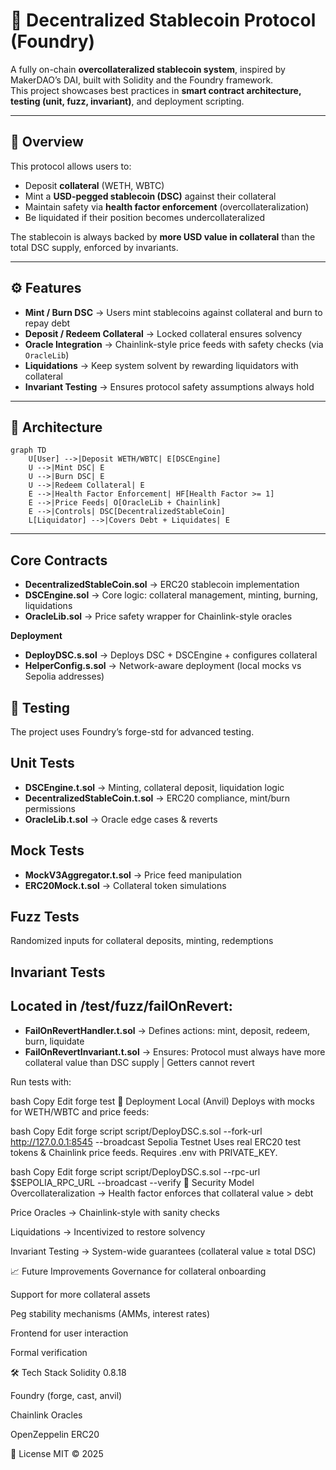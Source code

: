 # 🏦 Decentralized Stablecoin Protocol (Foundry)

A fully on-chain **overcollateralized stablecoin system**, inspired by MakerDAO’s DAI, built with Solidity and the Foundry framework.  
This project showcases best practices in **smart contract architecture, testing (unit, fuzz, invariant)**, and deployment scripting.  

---

## 📌 Overview

This protocol allows users to:

- Deposit **collateral** (WETH, WBTC)  
- Mint a **USD-pegged stablecoin (DSC)** against their collateral  
- Maintain safety via **health factor enforcement** (overcollateralization)  
- Be liquidated if their position becomes undercollateralized  

The stablecoin is always backed by **more USD value in collateral** than the total DSC supply, enforced by invariants.  

---

## ⚙️ Features

- **Mint / Burn DSC** → Users mint stablecoins against collateral and burn to repay debt  
- **Deposit / Redeem Collateral** → Locked collateral ensures solvency  
- **Oracle Integration** → Chainlink-style price feeds with safety checks (via `OracleLib`)  
- **Liquidations** → Keep system solvent by rewarding liquidators with collateral  
- **Invariant Testing** → Ensures protocol safety assumptions always hold  

---

## 📂 Architecture

```mermaid
graph TD
    U[User] -->|Deposit WETH/WBTC| E[DSCEngine]
    U -->|Mint DSC| E
    U -->|Burn DSC| E
    U -->|Redeem Collateral| E
    E -->|Health Factor Enforcement| HF[Health Factor >= 1]
    E -->|Price Feeds| O[OracleLib + Chainlink]
    E -->|Controls| DSC[DecentralizedStableCoin]
    L[Liquidator] -->|Covers Debt + Liquidates| E

```

---

## Core Contracts
- **DecentralizedStableCoin.sol** → ERC20 stablecoin implementation
- **DSCEngine.sol** → Core logic: collateral management, minting, burning, liquidations
- **OracleLib.sol** → Price safety wrapper for Chainlink-style oracles

**Deployment**
- **DeployDSC.s.sol** → Deploys DSC + DSCEngine + configures collateral
- **HelperConfig.s.sol** → Network-aware deployment (local mocks vs Sepolia addresses)

## 🧪 Testing
The project uses Foundry’s forge-std for advanced testing.

## Unit Tests
- **DSCEngine.t.sol** → Minting, collateral deposit, liquidation logic
- **DecentralizedStableCoin.t.sol** → ERC20 compliance, mint/burn permissions
- **OracleLib.t.sol** → Oracle edge cases & reverts

## Mock Tests
- **MockV3Aggregator.t.sol** → Price feed manipulation
- **ERC20Mock.t.sol** → Collateral token simulations

## Fuzz Tests
Randomized inputs for collateral deposits, minting, redemptions

## Invariant Tests
## Located in /test/fuzz/failOnRevert:

- **FailOnRevertHandler.t.sol** → Defines actions: mint, deposit, redeem, burn, liquidate
- **FailOnRevertInvariant.t.sol** → Ensures: Protocol must always have more collateral value than DSC supply | Getters cannot revert

Run tests with:

bash
Copy
Edit
forge test
🚀 Deployment
Local (Anvil)
Deploys with mocks for WETH/WBTC and price feeds:

bash
Copy
Edit
forge script script/DeployDSC.s.sol --fork-url http://127.0.0.1:8545 --broadcast
Sepolia Testnet
Uses real ERC20 test tokens & Chainlink price feeds.
Requires .env with PRIVATE_KEY.

bash
Copy
Edit
forge script script/DeployDSC.s.sol --rpc-url $SEPOLIA_RPC_URL --broadcast --verify
🔐 Security Model
Overcollateralization → Health factor enforces that collateral value > debt

Price Oracles → Chainlink-style with sanity checks

Liquidations → Incentivized to restore solvency

Invariant Testing → System-wide guarantees (collateral value ≥ total DSC)

📈 Future Improvements
Governance for collateral onboarding

Support for more collateral assets

Peg stability mechanisms (AMMs, interest rates)

Frontend for user interaction

Formal verification

🛠️ Tech Stack
Solidity 0.8.18

Foundry (forge, cast, anvil)

Chainlink Oracles

OpenZeppelin ERC20

📜 License
MIT © 2025
